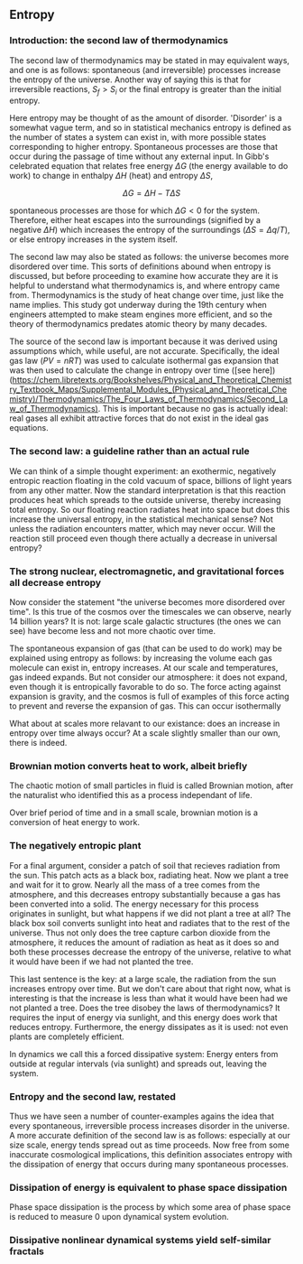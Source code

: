 ## Entropy 

### Introduction: the second law of thermodynamics

The second law of thermodynamics may be stated in may equivalent ways, and one is as follows: spontaneous (and irreversible) processes increase the entropy of the universe.  Another way of saying this is that for irreversible reactions, $S_f > S_i$ or the final entropy is greater than the initial entropy.

Here entropy may be thought of as the amount of disorder.  'Disorder' is a somewhat vague term, and so in statistical mechanics entropy is defined as the number of states a system can exist in, with more possible states corresponding to higher entropy.  Spontaneous processes are those that occur during the passage of time without any external input.  In Gibb's celebrated equation that relates free energy $\Delta G$ (the energy available to do work) to change in enthalpy $\Delta H$ (heat) and entropy $\Delta S$, 

$$
\Delta G = \Delta H - T \Delta S
$$

spontaneous processes are those for which $\Delta G < 0$ for the system.  Therefore, either heat escapes into the surroundings (signified by a negative $\Delta H$) which increases the entropy of the surroundings ($\Delta S = \Delta q / T$), or else entropy increases in the system itself.

The second law may also be stated as follows: the universe becomes more disordered over time. This sorts of definitions abound when entropy is discussed, but before proceeding to examine how accurate they are it is helpful to understand what thermodynamics is, and where entropy came from.  Thermodynamics is the study of heat change over time, just like the name implies.  This study got underway during the 19th century when engineers attempted to make steam engines more efficient, and so the theory of thermodynamics predates atomic theory by many decades.  

The source of the second law is important because it was derived using assumptions which, while useful, are not accurate.  Specifically, the ideal gas law ($PV = nRT$) was used to calculate isothermal gas expansion that was then used to calculate the change in entropy over time ([see here])(https://chem.libretexts.org/Bookshelves/Physical_and_Theoretical_Chemistry_Textbook_Maps/Supplemental_Modules_(Physical_and_Theoretical_Chemistry)/Thermodynamics/The_Four_Laws_of_Thermodynamics/Second_Law_of_Thermodynamics).  This is important because no gas is actually ideal: real gases all exhibit attractive forces that do not exist in the ideal gas equations.  

### The second law: a guideline rather than an actual rule

We can think of a simple thought experiment: an exothermic, negatively entropic reaction floating in the cold vacuum of space, billions of light years from any other matter.  Now the standard interpretation is that this reaction produces heat which spreads to the outside universe, thereby increasing total entropy.  So our floating reaction radiates heat into space but does this increase the universal entropy, in the statistical mechanical sense? Not unless the radiation encounters matter, which may never occur. Will the reaction still proceed even though there actually a decrease in universal entropy?   

### The strong nuclear, electromagnetic, and gravitational forces all decrease entropy

Now consider the statement "the universe becomes more disordered over time".  Is this true of the cosmos over the timescales we can observe, nearly 14 billion years?  It is not: large scale galactic structures (the ones we can see) have become less and not more chaotic over time.  

The spontaneous expansion of gas (that can be used to do work) may be explained using entropy as follows: by increasing the volume each gas molecule can exist in, entropy increases. At our scale and temperatures, gas indeed expands.  But not consider our atmosphere: it does not expand, even though it is entropically favorable to do so. The force acting against expansion is gravity, and the cosmos is full of examples of this force acting to prevent and reverse the expansion of gas. This can occur isothermally

What about at scales more relavant to our existance: does an increase in entropy over time always occur?  At a scale slightly smaller than our own, there is indeed.

### Brownian motion converts heat to work, albeit briefly

The chaotic motion of small particles in fluid is called Brownian motion, after the naturalist who identified this as a process independant of life.  

Over brief period of time and in a small scale, brownian motion is a conversion of heat energy to work.  

### The negatively entropic plant 

For a final argument, consider a patch of soil that recieves radiation from the sun.  This patch acts as a black box, radiating heat.  Now we plant a tree and wait for it to grow.  Nearly all the mass of a tree comes from the atmosphere, and this decreases entropy substantially because a gas has been converted into a solid.  The energy necessary for this process originates in sunlight, but what happens if we did not plant a tree at all?  The black box soil converts sunlight into heat and radiates that to the rest of the universe. Thus not only does the tree capture carbon dioxide from the atmosphere, it reduces the amount of radiation as heat as it does so and both these processes decrease the entropy of the universe, relative to what it would have been if we had not planted the tree. 

This last sentence is the key: at a large scale, the radiation from the sun increases entropy over time.  But we don't care about that right now, what is interesting is that the increase is less than what it would have been had we not planted a tree.  Does the tree disobey the laws of thermodynamics?  It requires the input of energy via sunlight, and this energy does work that reduces entropy.  Furthermore, the energy dissipates as it is used: not even plants are completely efficient.

In dynamics we call this a forced dissipative system: Energy enters from outside at regular intervals (via sunlight) and spreads out, leaving the system. 


### Entropy and the second law, restated

Thus we have seen a number of counter-examples agains the idea that every spontaneous, irreversible process increases disorder in the universe.  A more accurate definition of the second law is as follows: especially at our size scale, energy tends spread out as time proceeds.  Now free from some inaccurate cosmological implications, this definition associates entropy with the dissipation of energy that occurs during many spontaneous processes. 


### Dissipation of energy is equivalent to phase space dissipation 

Phase space dissipation is the process by which some area of phase space is reduced to measure 0 upon dynamical system evolution.


### Dissipative nonlinear dynamical systems yield self-similar fractals

### 








